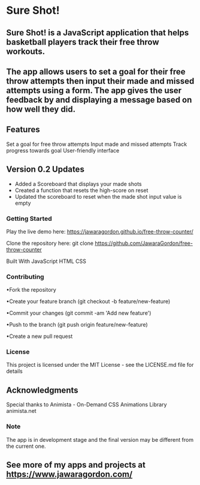 # Sure Shot!

## Sure Shot! is a JavaScript application that helps basketball players track their free throw workouts.

## The app allows users to set a goal for their free throw attempts then input their made and missed attempts using a form. The app gives the user feedback by and displaying a message based on how well they did.

## Features

Set a goal for free throw attempts
Input made and missed attempts
Track progress towards goal
User-friendly interface

## Version 0.2 Updates

- Added a Scoreboard that displays your made shots
- Created a function that resets the high-score on reset
- Updated the scoreboard to reset when the made shot input value is empty

### Getting Started

Play the live demo here: https://jawaragordon.github.io/free-throw-counter/

Clone the repository here:
git clone https://github.com/JawaraGordon/free-throw-counter

Built With
JavaScript
HTML
CSS

### Contributing

•Fork the repository

•Create your feature branch (git checkout -b feature/new-feature)

•Commit your changes (git commit -am 'Add new feature')

•Push to the branch (git push origin feature/new-feature)

•Create a new pull request

### License

This project is licensed under the MIT License - see the LICENSE.md file for details

## Acknowledgments

Special thanks to Animista - On-Demand CSS Animations Library animista.net

### Note

The app is in development stage and the final version may be different from the current one.

## See more of my apps and projects at https://www.jawaragordon.com/

